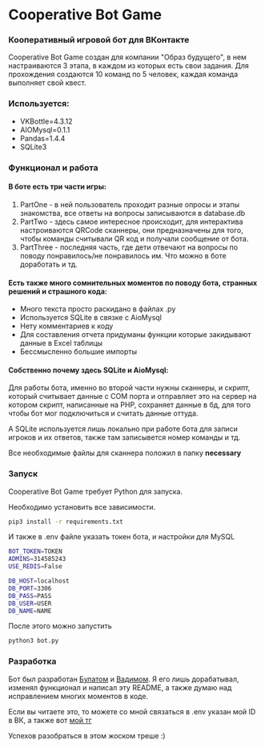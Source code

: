 # Cooperative Bot Game
### Кооперативный игровой бот для ВКонтакте

Cooperative Bot Game создан для компании "Образ будущего", в нем настраиваются 3 этапа, в каждом из которых есть свои задания. Для прохождения создаются 10 команд по 5 человек, каждая команда выполняет свой квест. 

### Используется:
- VKBottle=4.3.12
- AIOMysql=0.1.1
- Pandas=1.4.4
- SQLite3

### Функционал и работа
#### В боте есть три части игры:
1) PartOne - в ней пользователь проходит разные опросы и этапы знакомства, все ответы на вопросы записываются в database.db
2) PartTwo - здесь самое интересное происходит, для интерактива настроиваются QRCode сканнеры, они предназначены для того, чтобы команды считывали QR код и получали сообщение от бота. 
3) PartThree - последняя часть, где дети отвечают на вопросы по поводу понравилось/не понравилось им. Что можно в боте доработать и тд.

#### Есть также много сомнительных моментов по поводу бота, странных решений и страшного кода:
-  Много текста просто раскидано в файлах .py
-  Используется SQLite в связке с AioMysql
-  Нету комментариев к коду
-  Для составления отчета придуманы функции которые закидывают данные в Excel таблицы
-  Бессмысленно большие импорты

#### Собственно почему здесь SQLite и AioMysql:
Для работы бота, именно во второй части нужны сканнеры, и скрипт, который считывает данные с COM порта и отправляет это на сервер 
на котором скрипт, написанные на PHP, сохраняет данные в бд,
для того чтобы бот мог подключиться и считать данные оттуда. 

А SQLite используется лишь локально при работе бота для записи игроков и их ответов, также там записывется номер команды и тд.

Все необходимые файлы для сканнера положил в папку **necessary**

### Запуск

Cooperative Bot Game требует Python для запуска.

Необходимо установить все зависимости. 

```sh
pip3 install -r requirements.txt
```

И также в .env файле указать токен бота, и настройки для MySQL

```sh
BOT_TOKEN=TOKEN
ADMINS=314585243
USE_REDIS=False

DB_HOST=localhost
DB_PORT=3306
DB_PASS=PASS
DB_USER=USER
DB_NAME=NAME
```

После этого можно запустить

```sh
python3 bot.py
```

### Разработка

Бот был разработан [Булатом](https://t.me/kh4bu) и [Вадимом](@rakhmetov_v). Я его лишь дорабатывал, изменял функционал и написал эту README, а также думаю над исправлением многих моментов в коде.

Если вы читаете это, то можете со мной связаться в .env указан мой ID в ВК, а также вот [мой тг](https://t.me/CrowdedSilence)

Успехов разобраться в этом жоском треше :)
